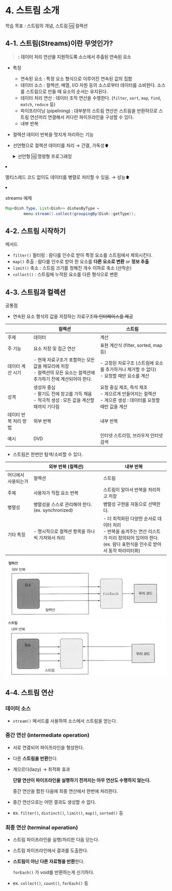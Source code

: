 # 4. 스트림 소개
학습 목표 : 스트림의 개념, 스트림 🆚 컬렉션

## 4-1. 스트림(Streams)이란 무엇인가?

> **: 데이터 처리 연산을 지원하도록 소스에서 추출된 연속된 요소**
>
- 특징
    - 연속된 요소 : 특정 요소 형식으로 이루어진 연속된 값의 집합
    - 데이터 소스 : 컬렉션, 배열, I/O 자원 등의 소스로부터 데이터를 소비한다. 소스를 스트림으로 만들 때 요소의 순서는 유지된다.
    - 데이터 처리 연산 : 데이터 조작 연산을 수행한다.  (`filter`, `sort`, `map`, `find`, `match`, `reduce` 등)
    - 파이프라이닝 (pipelining) : 대부분의 스트림 연산은 스트림을 반환하므로 스트림 연산끼리 연결해서 커다란 파이프라인을 구성할 수 있다.
    - 내부 반복

- 컬렉션 데이터 반복을 멋지게 처리하는 기능
- 선언형으로 컬렉션 데이터를 처리 → 간결, 가독성⬆️
    <details>
    <summary> 선언형 🆚 명령형 프로그래밍 </summary>
    
  - 선언형 프로그래밍 : ~~방법(X)~~ **어떤 동작**을 수행할지 지정 (**WHAT**)
  - 명령형 프로그래밍 : for문이나 if 문 등을 사용하여 **어떻게** 동작을 구현할지 지정 (**HOW**)
    </details>

    
- 멀티스레드 코드 없이도 데이터를 병렬로 처리할 수 있음. → 성능⬆️

- streams 예제
    ```java
    Map<Dish.Type, List<Dish>> dishesByType = 
            menu.stream().collect(groupingBy(Dish::getType));
    ```

## 4-2. 스트림 시작하기

메서드

- `filter()`  필터링 : 람다를 인수로 받아 특정 요소를 스트림에서 제외시킨다.
- `map()` 추출 : 람다를 인수로 받아 한 요소를 **다른 요소로 변환** or **정보 추출**
- `limit()` 축소 : 스트림 크기를 정해진 개수 이하로 축소 (선착순)
- `collect()` : 스트림에 누적된 요소를 다른 형식으로 변환

## 4-3. 스트림과 컬렉션

공통점

- 연속된 요소 형식의 값을 저장하는 자료구조~~의 인터페이스를 제공~~

|  | 컬렉션                                                               | 스트림 |
| --- |-------------------------------------------------------------------| --- |
| 주제 | 데이터                                                               | 계산 |
| 주 기능 | 요소 저장 및 접근 연산                                                     | 표현 계산식 (filter, sorted, map 등) |
| 데이터 계산 시기 | - 현재 자료구조가 포함하는 모든 값을 메모리에 저장 <br/>- 컬렉션의 모든 요소는 컬렉션에 추가하기 전에 계산되어야 한다. | - 고정된 자료구조 (스트림에 요소를 추가하거나 제거할 수 없다)<br/>- 요청할 때만 요소를 계산 |
| 성격 | 생성자 중심 <br/>- 팔기도 전에 창고를 가득 채움 <br/>- 적극적 생성 : 모든 값을 계산할 때까지 기다림 | 요청 중심 제조, 즉석 제조 <br/>- 게으르게 만들어지는 컬렉션 <br/>- 게으른 생성 : 데이터를 요청할 때만 값을 계산 |
| 데이터 반복 처리 방법 | 외부 반복 | 내부 반복 |
| 예시 | DVD | 인터넷 스트리밍, 브라우저 인터넷 검색 |

- 스트림은 한번만 탐색/소비할 수 있다.

|  | 외부 반복 (컬렉션) | 내부 반복                                                                                          |
| --- | --- |------------------------------------------------------------------------------------------------|
| 어디에서 사용되는가 | 컬렉션 | 스트림                                                                                            |
| 주체 | 사용자가 직접 요소 반복 | 스트림이 알아서 반복을 처리하고 저장                                                                           |
| 병렬성 | 병렬성을 스스로 관리해야 한다. (ex. synchronized) | 병렬성 구현을 자동으로 선택한다.                                                                             |
| 기타 특징 | - 명시적으로 컬렉션 항목을 하나씩 가져와서 처리 | - 더 최적화된 다양한 순서로 데이터 처리 <br/>- 반복을 숨겨주는 연산 리스트가 미리 정의되어 있어야 한다. <br/>(ex. 람다 표현식을 인수로 받아서 동작 파라미터화) |

![](../image/ch4-3-1.png)
![](../image/ch4-3-2.png)

## 4-4. 스트림 연산

### 데이터 소스

- `stream()` 메서드를 사용하여 소스에서 스트림을 얻는다.

### 중간 연산 (intermediate operation)

- 서로 연결되어 파이프라인을 형성한다.
- 다른 **스트림을 반환**한다.
- 게으르다(lazy) → 최적화 효과

  **단말 연산이 파이프라인을 실행하기 전까지는 아무 연산도 수행하지 않는다.**

  중간 연산을 합친 다음에 최종 연산에서 한번에 처리한다.

- 중간 연산으로는 어떤 결과도 생성할 수 없다.
- ex. `filter()`, `distinct()`, `limit()`, `map()`, `sorted()` 등

### 최종 연산 (terminal operation)

- 스트림 파이프라인을 실행/처리한 다음 닫는다.
- 스트림 파이프라인에서 결과를 도출한다.
- **스트림이 아닌 다른 자료형을 반환**한다.

  `forEach()` 가 void를 반환하는게 신기하다.

- ex. `collect()`, `count()`, `forEach()` 등
